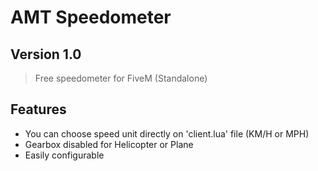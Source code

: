 # AMT Speedometer
## Version 1.0

> Free speedometer for FiveM (Standalone)

## Features

- You can choose speed unit directly on 'client.lua' file (KM/H or MPH)
- Gearbox disabled for Helicopter or Plane
- Easily configurable
